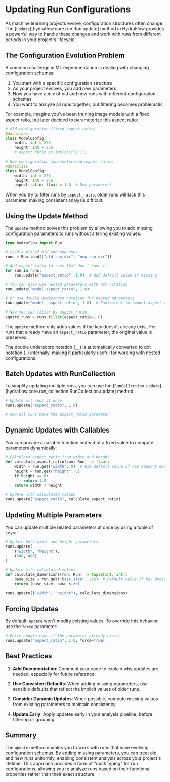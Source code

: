 # Updating Run Configurations

As machine learning projects evolve, configuration structures often change.
The [`update`][hydraflow.core.run.Run.update] method in HydraFlow provides a
powerful way to handle these changes and work with runs from different
periods in your project's lifecycle.

## The Configuration Evolution Problem

A common challenge in ML experimentation is dealing with changing configuration
schemas:

1. You start with a specific configuration structure
2. As your project evolves, you add new parameters
3. Now you have a mix of old and new runs with different configuration schemas
4. You want to analyze all runs together, but filtering becomes problematic

For example, imagine you've been training image models with a fixed aspect ratio,
but later decided to parameterize this aspect ratio:

```python
# Old configuration (fixed aspect ratio)
@dataclass
class ModelConfig:
    width: int = 256
    height: int = 256
    # aspect_ratio is implicitly 1:1

# New configuration (parameterized aspect ratio)
@dataclass
class ModelConfig:
    width: int = 256
    height: int = 256
    aspect_ratio: float = 1.0  # New parameter!
```

When you try to filter runs by `aspect_ratio`, older runs will lack this
parameter, making consistent analysis difficult.

## Using the Update Method

The `update` method solves this problem by allowing you to add missing
configuration parameters to runs without altering existing values:

```python
from hydraflow import Run

# Load a mix of old and new runs
runs = Run.load(["old_run_dir", "new_run_dir"])

# Add aspect_ratio to runs that don't have it
for run in runs:
    run.update("aspect_ratio", 1.0)  # Add default value if missing

# You can also use nested parameters with dot notation
run.update("model.aspect_ratio", 1.0)

# Or use double underscore notation for nested parameters
run.update("model__aspect_ratio", 1.0)  # Equivalent to "model.aspect_ratio"

# Now you can filter by aspect_ratio
square_runs = runs.filter(aspect_ratio=1.0)
```

The `update` method only adds values if the key doesn't already exist. For runs
that already have an `aspect_ratio` parameter, the original value is preserved.

The double underscore notation (`__`) is automatically converted to dot notation (`.`)
internally, making it particularly useful for working with nested configurations.

## Batch Updates with RunCollection

To simplify updating multiple runs, you can use the
[`RunCollection.update`][hydraflow.core.run_collection.RunCollection.update] method:

```python
# Update all runs at once
runs.update("aspect_ratio", 1.0)

# Now all runs have the aspect_ratio parameter
```

## Dynamic Updates with Callables

You can provide a callable function instead of a fixed value to compute
parameters dynamically:

```python
# Calculate aspect_ratio from width and height
def calculate_aspect_ratio(run: Run) -> float:
    width = run.get("width", 0)  # Use default value if key doesn't exist
    height = run.get("height", 0)
    if height == 0:
        return 1.0
    return width / height

# Update with calculated values
runs.update("aspect_ratio", calculate_aspect_ratio)
```

## Updating Multiple Parameters

You can update multiple related parameters at once by using a tuple of keys:

```python
# Update both width and height parameters
runs.update(
    ("width", "height"),
    (640, 480)
)

# Update with calculated values
def calculate_dimensions(run: Run) -> tuple[int, int]:
    base_size = run.get("base_size", 256)  # Default value if key doesn't exist
    return (base_size, base_size)

runs.update(("width", "height"), calculate_dimensions)
```

## Forcing Updates

By default, `update` won't modify existing values. To override this behavior,
use the `force` parameter:

```python
# Force update even if the parameter already exists
runs.update("aspect_ratio", 1.0, force=True)
```

## Best Practices

1. **Add Documentation**: Comment your code to explain why updates are needed,
   especially for future reference.

2. **Use Consistent Defaults**: When adding missing parameters, use sensible
   defaults that reflect the implicit values of older runs.

3. **Consider Dynamic Updates**: When possible, compute missing values from
   existing parameters to maintain consistency.

4. **Update Early**: Apply updates early in your analysis pipeline, before
   filtering or grouping.

## Summary

The `update` method enables you to work with runs that have evolving
configuration schemas. By adding missing parameters, you can treat old and
new runs uniformly, enabling consistent analysis across your project's
lifetime. This approach provides a form of "duck typing" for run
configurations, allowing you to analyze runs based on their functional
properties rather than their exact structure.